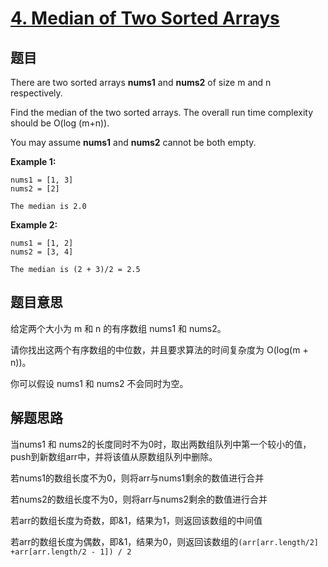 # [4. Median of Two Sorted Arrays](https://leetcode.com/problems/median-of-two-sorted-arrays/)


## 题目

There are two sorted arrays **nums1** and **nums2** of size m and n respectively.

Find the median of the two sorted arrays. The overall run time complexity should be O(log (m+n)).

You may assume **nums1** and **nums2** cannot be both empty.

**Example 1:**

    nums1 = [1, 3]
    nums2 = [2]
    
    The median is 2.0

**Example 2:**

    nums1 = [1, 2]
    nums2 = [3, 4]
    
    The median is (2 + 3)/2 = 2.5


## 题目意思


给定两个大小为 m 和 n 的有序数组 nums1 和 nums2。

请你找出这两个有序数组的中位数，并且要求算法的时间复杂度为 O(log(m + n))。

你可以假设 nums1 和 nums2 不会同时为空。



## 解题思路


当nums1 和 nums2的长度同时不为0时，取出两数组队列中第一个较小的值，push到新数组arr中，并将该值从原数组队列中删除。

若nums1的数组长度不为0，则将arr与nums1剩余的数值进行合并

若nums2的数组长度不为0，则将arr与nums2剩余的数值进行合并

若arr的数组长度为奇数，即&1，结果为1，则返回该数组的中间值

若arr的数组长度为偶数，即&1，结果为0，则返回该数组的`(arr[arr.length/2] +arr[arr.length/2 - 1]) / 2 `